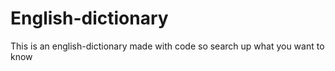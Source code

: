 # English-dictionary

This is an english-dictionary made with code so search up what you want to know
